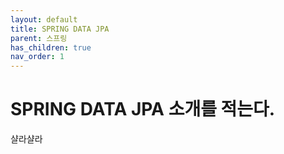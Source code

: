 ```yaml
---
layout: default
title: SPRING DATA JPA
parent: 스프링
has_children: true
nav_order: 1
---
```


# SPRING DATA JPA 소개를 적는다.

샬라샬라
